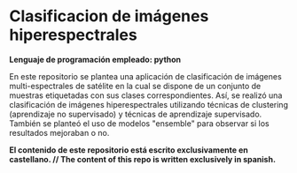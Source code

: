 # Clasificacion de imágenes hiperespectrales

**Lenguaje de programación empleado: python**

En este repositorio se plantea una aplicación de clasificación de imágenes multi-espectrales de satélite en la cual se dispone de un conjunto de muestras etiquetadas con sus clases correspondientes. Así, se realizó una clasificación de imágenes hiperespectrales utilizando técnicas de clustering (aprendizaje no supervisado) y técnicas de aprendizaje supervisado. También se planteó el uso de modelos "ensemble" para observar si los resultados mejoraban o no.

**El contenido de este repositorio está escrito exclusivamente en castellano. // The content of this repo is written exclusively in spanish.**
